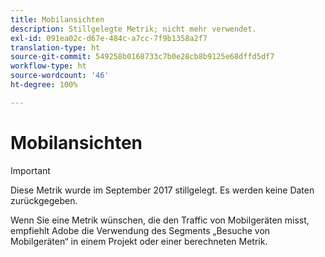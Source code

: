 ```yaml
---
title: Mobilansichten
description: Stillgelegte Metrik; nicht mehr verwendet.
exl-id: 091ea02c-d67e-484c-a7cc-7f9b1358a2f7
translation-type: ht
source-git-commit: 549258b0168733c7b0e28cb8b9125e68dffd5df7
workflow-type: ht
source-wordcount: '46'
ht-degree: 100%

---
```


# Mobilansichten

>[!IMPORTANT]
>
>Diese Metrik wurde im September 2017 stillgelegt. Es werden keine Daten zurückgegeben.

Wenn Sie eine Metrik wünschen, die den Traffic von Mobilgeräten misst, empfiehlt Adobe die Verwendung des Segments „Besuche von Mobilgeräten“ in einem Projekt oder einer berechneten Metrik.
